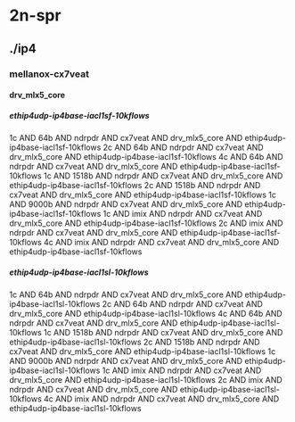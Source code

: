 # 2n-spr
## ./ip4
### mellanox-cx7veat
#### drv_mlx5_core
##### ethip4udp-ip4base-iacl1sf-10kflows
1c AND 64b AND ndrpdr AND cx7veat AND drv_mlx5_core AND ethip4udp-ip4base-iacl1sf-10kflows
2c AND 64b AND ndrpdr AND cx7veat AND drv_mlx5_core AND ethip4udp-ip4base-iacl1sf-10kflows
4c AND 64b AND ndrpdr AND cx7veat AND drv_mlx5_core AND ethip4udp-ip4base-iacl1sf-10kflows
1c AND 1518b AND ndrpdr AND cx7veat AND drv_mlx5_core AND ethip4udp-ip4base-iacl1sf-10kflows
2c AND 1518b AND ndrpdr AND cx7veat AND drv_mlx5_core AND ethip4udp-ip4base-iacl1sf-10kflows
1c AND 9000b AND ndrpdr AND cx7veat AND drv_mlx5_core AND ethip4udp-ip4base-iacl1sf-10kflows
1c AND imix AND ndrpdr AND cx7veat AND drv_mlx5_core AND ethip4udp-ip4base-iacl1sf-10kflows
2c AND imix AND ndrpdr AND cx7veat AND drv_mlx5_core AND ethip4udp-ip4base-iacl1sf-10kflows
4c AND imix AND ndrpdr AND cx7veat AND drv_mlx5_core AND ethip4udp-ip4base-iacl1sf-10kflows
##### ethip4udp-ip4base-iacl1sl-10kflows
1c AND 64b AND ndrpdr AND cx7veat AND drv_mlx5_core AND ethip4udp-ip4base-iacl1sl-10kflows
2c AND 64b AND ndrpdr AND cx7veat AND drv_mlx5_core AND ethip4udp-ip4base-iacl1sl-10kflows
4c AND 64b AND ndrpdr AND cx7veat AND drv_mlx5_core AND ethip4udp-ip4base-iacl1sl-10kflows
1c AND 1518b AND ndrpdr AND cx7veat AND drv_mlx5_core AND ethip4udp-ip4base-iacl1sl-10kflows
2c AND 1518b AND ndrpdr AND cx7veat AND drv_mlx5_core AND ethip4udp-ip4base-iacl1sl-10kflows
1c AND 9000b AND ndrpdr AND cx7veat AND drv_mlx5_core AND ethip4udp-ip4base-iacl1sl-10kflows
1c AND imix AND ndrpdr AND cx7veat AND drv_mlx5_core AND ethip4udp-ip4base-iacl1sl-10kflows
2c AND imix AND ndrpdr AND cx7veat AND drv_mlx5_core AND ethip4udp-ip4base-iacl1sl-10kflows
4c AND imix AND ndrpdr AND cx7veat AND drv_mlx5_core AND ethip4udp-ip4base-iacl1sl-10kflows